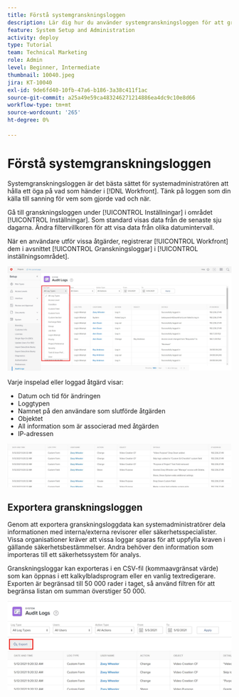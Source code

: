 ```yaml
---
title: Förstå systemgranskningsloggen
description: Lär dig hur du använder systemgranskningsloggen för att granska när ändringar gjorts och när objekt ska tas bort.
feature: System Setup and Administration
activity: deploy
type: Tutorial
team: Technical Marketing
role: Admin
level: Beginner, Intermediate
thumbnail: 10040.jpeg
jira: KT-10040
exl-id: 9de6fd40-10fb-47a6-b186-3a38c411f1ac
source-git-commit: a25a49e59ca483246271214886ea4dc9c10e8d66
workflow-type: tm+mt
source-wordcount: '265'
ht-degree: 0%

---
```


# Förstå systemgranskningsloggen

Systemgranskningsloggen är det bästa sättet för systemadministratören att hålla ett öga på vad som händer i [!DNL Workfront]. Tänk på loggen som din källa till sanning för vem som gjorde vad och när.

Gå till granskningsloggen under [!UICONTROL Inställningar] i området [!UICONTROL Inställningar]. Som standard visas data från de senaste sju dagarna. Ändra filtervillkoren för att visa data från olika datumintervall.

När en användare utför vissa åtgärder, registrerar [!UICONTROL Workfront] dem i avsnittet [!UICONTROL Granskningsloggar] i [!UICONTROL inställningsområdet].

![[!UICONTROL Loggtyp] nedrullningsbar meny på sidan [!UICONTROL Granskningsloggar] i [!UICONTROL Inställningar]](assets/admin-fund-audit-log-1.png)

Varje inspelad eller loggad åtgärd visar:

* Datum och tid för ändringen
* Loggtypen
* Namnet på den användare som slutförde åtgärden
* Objektet
* All information som är associerad med åtgärden
* IP-adressen

![[!UICONTROL Granskningslogg] lista](assets/admin-fund-audit-log-2.JPG)

## Exportera granskningsloggen

Genom att exportera granskningsloggdata kan systemadministratörer dela informationen med interna/externa revisorer eller säkerhetsspecialister. Vissa organisationer kräver att vissa loggar sparas för att uppfylla kraven i gällande säkerhetsbestämmelser. Andra behöver den information som importeras till ett säkerhetssystem för analys.

Granskningsloggar kan exporteras i en CSV-fil (kommaavgränsat värde) som kan öppnas i ett kalkylbladsprogram eller en vanlig textredigerare. Exporten är begränsad till 50 000 rader i taget, så använd filtren för att begränsa listan om summan överstiger 50 000.

![[!UICONTROL Exportera] på [!UICONTROL Granskningsloggar] sida ](assets/admin-fund-audit-log-3.png)

<!---
learn more URLs
Audit logs
Managing audit logs
--->
